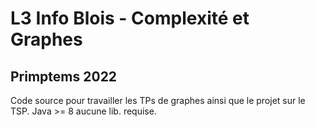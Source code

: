 # L3 Info Blois - Complexité et Graphes
## Primptems 2022
Code source pour travailler les TPs de graphes ainsi que le projet sur le TSP. Java >= 8 aucune lib. requise.
